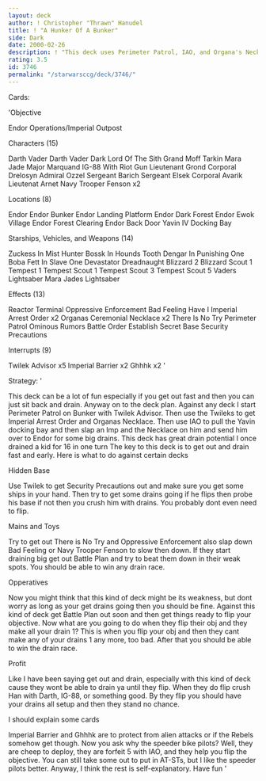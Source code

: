 ```yaml
---
layout: deck
author: ! Christopher "Thrawn" Hanudel
title: ! "A Hunker Of A Bunker"
side: Dark
date: 2000-02-26
description: ! "This deck uses Perimeter Patrol, IAO, and Organa's Necklace to setup some fast, big, and safe drains on Endor."
rating: 3.5
id: 3746
permalink: "/starwarsccg/deck/3746/"
---
```

Cards: 

'Objective

Endor Operations/Imperial Outpost

Characters (15)

Darth Vader
Darth Vader Dark Lord Of The Sith
Grand Moff Tarkin
Mara Jade
Major Marquand
IG-88 With Riot Gun
Lieutenant Grond
Corporal Drelosyn
Admiral Ozzel
Sergeant Barich
Sergeant Elsek
Corporal Avarik
Lieutenat Arnet
Navy Trooper Fenson x2

Locations (8)

Endor
Endor Bunker
Endor Landing Platform
Endor Dark Forest
Endor Ewok Village
Endor Forest Clearing
Endor Back Door
Yavin IV Docking Bay

Starships, Vehicles, and Weapons (14)

Zuckess In Mist Hunter
Bossk In Hounds Tooth
Dengar In Punishing One
Boba Fett In Slave One
Devastator
Dreadnaught
Blizzard 2
Blizzard Scout 1
Tempest 1
Tempest Scout 1
Tempest Scout 3
Tempest Scout 5
Vaders Lightsaber
Mara Jades Lightsaber

Effects (13)

Reactor Terminal
Oppressive Enforcement
Bad Feeling Have I
Imperial Arrest Order x2
Organas Ceremonial Necklace x2
There Is No Try
Perimeter Patrol
Ominous Rumors
Battle Order
Establish Secret Base
Security Precautions

Interrupts (9)

Twilek Advisor x5
Imperial Barrier x2
Ghhhk x2 '

Strategy: '

This deck can be a lot of fun especially if you get out fast and then you can just sit back and drain.  Anyway on to the deck plan.  Against any deck I start Perimeter Patrol on Bunker with Twilek Advisor.  Then use the Twileks to get Imperial Arrest Order and Organas Necklace.  Then use IAO to pull the Yavin docking bay and then slap an Imp and the Necklace on him and send him over to Endor for some big drains.  This deck has great drain potential I once drained a kid for 16 in one turn  The key to this deck is to get out and drain fast and early.   Here is what to do against certain decks

Hidden Base

Use Twilek to get Security Precautions out and make sure you get some ships in your hand.  Then try to get some drains going if he flips then probe his base if not then you crush him with drains.  You probably dont even need to flip.

Mains and Toys

Try to get out There is No Try and Oppressive Enforcement also slap down Bad Feeling or Navy Trooper Fenson to slow then down.	If they start draining big get out Battle Plan and try to beat them down in their weak spots.  You should be able to win any drain race.

Opperatives

Now you might think that this kind of deck might be its weakness, but dont worry as long as your get drains going then you should be fine.  Against this kind of deck get Battle Plan out soon and then get things ready to flip your objective.  Now what are you going to do when they flip their obj and they make all your drain 1?  This is when you flip your obj and then they cant make any of your drains 1 any more, too bad.  After that you should be able to win the drain race.

Profit

Like I have been saying get out and drain, especially with this kind of deck cause they wont be able to drain ya until they flip.  When they do flip crush Han with Darth, IG-88, or something good.  By they flip you should have your drains all setup and then they stand no chance.

I should explain some cards

Imperial Barrier and Ghhhk are to protect from alien attacks or if the Rebels somehow get though.  Now you ask why the speeder bike pilots?  Well, they are cheep to deploy, they are forfeit 5 with IAO, and they help you flip the objective.  You can still take some out to put in AT-STs, but I like the speeder pilots better.  Anyway, I think the rest is self-explanatory.  Have fun
'
